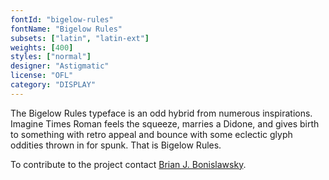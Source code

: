 ```yaml
---
fontId: "bigelow-rules"
fontName: "Bigelow Rules"
subsets: ["latin", "latin-ext"]
weights: [400]
styles: ["normal"]
designer: "Astigmatic"
license: "OFL"
category: "DISPLAY"
---
```


<p>The Bigelow Rules typeface is an odd hybrid from numerous inspirations.
Imagine Times Roman feels the squeeze, marries a Didone, and gives birth
to something with retro appeal and bounce with some eclectic glyph oddities 
thrown in for spunk. That is Bigelow Rules.</p>

<p>To contribute to the project contact 
<a href="mailto:astigma@astigmatic.com">Brian J. Bonislawsky</a>.</p>
